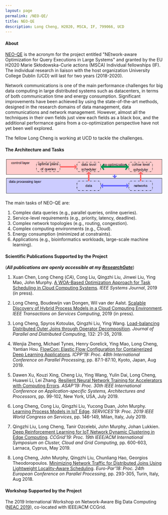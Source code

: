 ```yaml
---
layout: page
permalink: /NEO-QE/
title: NEO-QE
description: Long Cheng, H2020, MSCA, IF, 799066, UCD
---
```




#### **About**

[NEO-QE](https://cordis.europa.eu/project/id/799066) is the acronym for the project entitled "NEtwork-aware Optimization for Query Executions in Large Systems" and granted by the EU H2020 Marie Skłodowska-Curie actions (MSCA) Individual fellowships (IF). The individual research in liaison with the host organization University College Dublin (UCD) will last for two years (2018-2020).

Network communications is one of the main performance challenges for big data computing in large distributed systems such as datacenters, in terms of both communication time and energy consumption. Significant improvements have been achieved by using the state-of-the-art methods, designed in the research domains of data management, data communications and network management. However, almost all the techniques in their own fields just view each fields as a black box, and the additional performance gains from a co-optimization perspective have not yet been well explored. 

The fellow Long Cheng is working at UCD to tackle the challenges.


#### **The Architecture and Tasks**


![NEO-QE](../images/arc.png)

The main tasks of NEO-QE are:
 1. Complex data queries (e.g., parallel queries, online queries).
 2. Service-level requirements (e.g., priority, latency, deadline).
 3. Complex network topologies (e.g., routing, congestion). 
 4. Complex computing environments (e.g., Cloud). 
 5. Energy consumption (minimized at constraints). 
 6. Applications (e.g., bioinformatics workloads, large-scale machine learning).




#### **Scientific Publications Supported by the Project**
  (***All publications are openly accessible at my [ResearchGate](https://www.researchgate.net/project/NEtwork-aware-Optimization-for-Query-Executions-in-large-systems)***)

1. Xuan Chen, Long Cheng (*CA*), Cong Liu, Qingzhi Liu, Jinwei Liu, Ying Mao, John Murphy. [A WOA-Based Optimization Approach for Task Scheduling in Cloud Computing Systems](http://dx.doi.org/10.1109/JSYST.2019.2960088). *IEEE Systems Journal*, 2019 (in press). 

1. Long Cheng, Boudewijn van Dongen, Wil van der Aalst. [Scalable Discovery of Hybrid Process Models in a Cloud Computing Environment](http://dx.doi.org/10.1109/TSC.2019.2906203). *IEEE Transactions on Services Computing*, 2019 (in press). 

1. Long Cheng, Spyros Kotoulas, Qingzhi Liu, Ying Wang. [Load-balancing Distributed Outer Joins through Operator Decomposition](http://dx.doi.org/10.1016/j.jpdc.2019.05.008). *Journal of Parallel and Distributed Computing*, 132: 21-35, 2019. 

1. Wenjia Zheng, Michael Tynes, Henry Gorelick, Ying Mao, Long Cheng, Yantian Hou. [FlowCon: Elastic Flow Configuration for Containerized Deep Learning Applications](http://dx.doi.org/10.1145/3337821.3337868). *ICPP'19: Proc. 48th International Conference on Parallel Processing*, pp.  87:1-87:10, Kyoto, Japan, Aug 2019.  

1. Dawen Xu, Kouzi Xing, Cheng Liu, Ying Wang, Yulin Dai, Long Cheng, Huawei Li, Lei Zhang. [Resilient Neural Network Training for Accelerators with Computing Errors](http://dx.doi.org/10.1109/ASAP.2019.00-23). *ASAP'19: Proc. 30th IEEE International Conference on Application-specific Systems, Architectures and Processors*, pp. 99-102, New York, USA, July 2019. 

1. Long Cheng, Cong Liu, Qingzhi Liu, Yucong Duan, John Murphy. [Learning Process Models in IoT Edge](http://dx.doi.org/10.1109/SERVICES.2019.00043). *SERVICES'19: Proc. 2019 IEEE World Congress on Services*, pp. 146-149, Milan, Italy, July 2019.

1. Qingzhi Liu, Long Cheng, Tanir Ozcelebi, John Murphy, Johan Lukkien. [Deep Reinforcement Learning for IoT Network Dynamic Clustering in Edge Computing](http://dx.doi.org/10.1109/CCGRID.2019.00077). *CCGrid'19:  Proc. 19th IEEE/ACM International Symposium on Cluster, Cloud and Grid Computing*, pp. 600-603, Larnaca, Cyprus, May 2019. 

1. Long Cheng, John Murphy, Qingzhi Liu, Chunliang Hao, Georgios Theodoropoulos. [Minimizing Network Traffic for Distributed Joins Using Lightweight Locality-Aware Scheduling](http://dx.doi.org/10.1007/978-3-319-96983-1).  *Euro-Par'18: Proc. 24th European Conference on Parallel Processing*, pp. 293-305, Turin, Italy, Aug 2018. 


#### **Workshop Supported by the Project**

The 2019 International Workshop on Network-Aware Big Data Computing ([NEAC 2019](http://neac2019.ucd.ie/)), co-located with IEEE/ACM CCGrid.